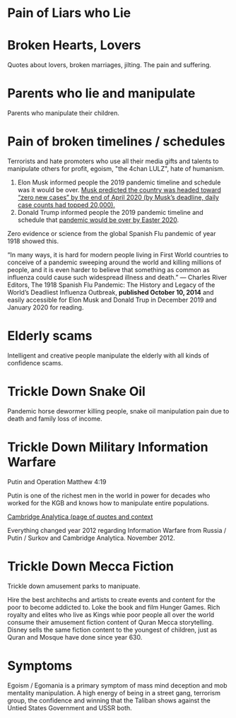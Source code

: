 # Pain of Liars who Lie

# Broken Hearts, Lovers

Quotes about lovers, broken marriages, jilting. The pain and suffering.

# Parents who lie and manipulate

Parents who manipulate their children.

# Pain of broken timelines / schedules

Terrorists and hate promoters who use all their media gifts and talents to manipulate others for profit, egoism, "the 4chan LULZ", hate of humanism.

1. Elon Musk informed people the 2019 pandemic timeline and schedule was it would be over.  [Musk predicted the country was headed toward “zero new cases” by the end of April 2020 (by Musk’s deadline, daily case counts had topped 20,000).](https://www.forbes.com/sites/joewalsh/2021/03/13/elon-musks-false-covid-predictions-a-timeline/) 
2. Donald Trump informed people the 2019 pandemic timeline and schedule that [pandemic would be over by Easter 2020](https://www.bbc.com/news/world-us-canada-52029546).
  
Zero evidence or science from the global Spanish Flu pandemic of year 1918 showed this.   

“In many ways, it is hard for modern people living in First World countries to conceive of a pandemic sweeping around the world and killing millions of people, and it is even harder to believe that something as common as influenza could cause such widespread illness and death.”
― Charles River Editors, The 1918 Spanish Flu Pandemic: The History and Legacy of the World’s Deadliest Influenza Outbreak, **published October 10, 2014** and easily accessible for Elon Musk and Donald Trup in December 2019 and January 2020 for reading.

# Elderly scams

Intelligent and creative people manipulate the elderly with all kinds of confidence scams.

# Trickle Down Snake Oil

Pandemic horse dewormer killing people, snake oil manipulation pain due to death and family loss of income.

# Trickle Down Military Information Warfare

Putin and Operation Matthew 4:19

Putin is one of the richest men in the world in power for decades who worked for the KGB and knows how to manipulate entire populations.

[Cambridge Analytica (page of quotes and context](../Quotes_Pile/Cambridge_Analytica_Quotes.md)

Everything changed year 2012 regarding Information Warfare from Russia / Putin / Surkov and Cambridge Analytica. November 2012.

# Trickle Down Mecca Fiction

Trickle down amusement parks to manipuate.

Hire the best architechs and artists to create events and content for the poor to become addicted to. Loke the book and film Hunger Games. Rich royalty and elites who live as Kings whie poor people all over the world consume their amusement fiction content of Quran Mecca storytelling. Disney sells the same fiction content to the youngest of children, just as Quran and Mosque have done since year 630.

# Symptoms

Egoism / Egomania is a primary symptom of mass mind deception and mob mentality manipulation. A high energy of being in a street gang, terrorism group, the confidence and winning that the Taliban shows against the Untied States Government and USSR both.

